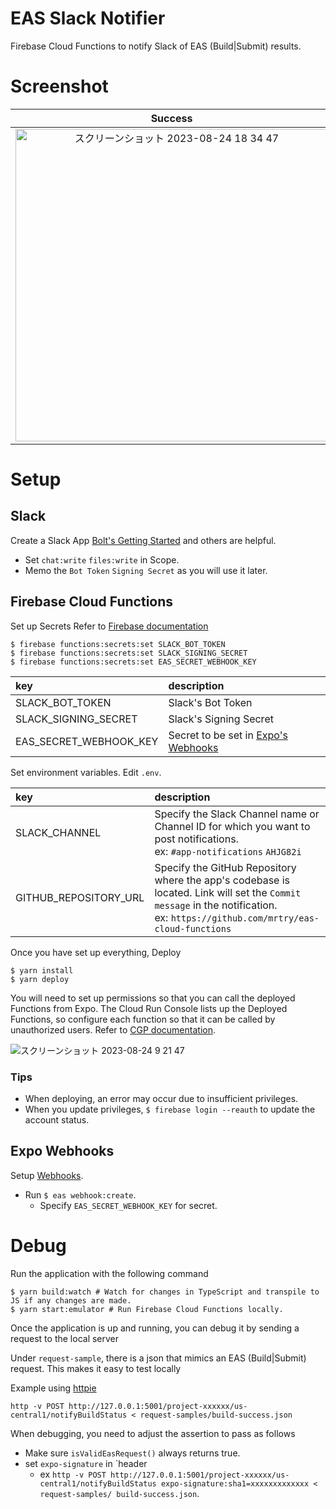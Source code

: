 # EAS Slack Notifier

Firebase Cloud Functions to notify Slack of EAS (Build|Submit) results.

# Screenshot

| Success  |  Failed  |   Cancel   | 
|:--------:|:--------:|:----------:|
| <img width="500" alt="スクリーンショット 2023-08-24 18 34 47" src="https://github.com/mrtry/eas-cloud-functions/assets/8851552/c7bb3c9f-b3d6-4805-903c-8675c68edd93"> | <img width="498" alt="スクリーンショット 2023-08-24 18 35 12" src="https://github.com/mrtry/eas-cloud-functions/assets/8851552/1636d101-f8cf-4598-8454-458a90f5c573"> | <img width="500" alt="スクリーンショット 2023-08-24 18 35 29" src="https://github.com/mrtry/eas-cloud-functions/assets/8851552/73de580a-4e61-41ce-aabd-fc5488f79ac5"> |

# Setup

## Slack

Create a Slack App
[Bolt's Getting Started](https://slack.dev/bolt-js/ja-jp/tutorial/getting-started) and others are helpful.

- Set `chat:write` `files:write` in Scope.
- Memo the `Bot Token` `Signing Secret` as you will use it later.


## Firebase Cloud Functions

Set up Secrets
Refer to [Firebase documentation](https://firebase.google.com/docs/functions/config-env&gen=2nd#secret-manager)

```shell
$ firebase functions:secrets:set SLACK_BOT_TOKEN
$ firebase functions:secrets:set SLACK_SIGNING_SECRET
$ firebase functions:secrets:set EAS_SECRET_WEBHOOK_KEY
```

| key                    | description                                                                |
|:-----------------------|:---------------------------------------------------------------------------|
| SLACK_BOT_TOKEN        | Slack's Bot Token                                                          |
| SLACK_SIGNING_SECRET   | Slack's Signing Secret                                                     |
| EAS_SECRET_WEBHOOK_KEY | Secret to be set in [Expo's Webhooks](https://docs.expo.dev/eas/webhooks/) |

Set environment variables.
Edit `.env`.

| key                   | description                                                                                                                           |
|:----------------------|:--------------------------------------------------------------------------------------------------------------------------------------|
| SLACK_CHANNEL         | Specify the Slack Channel name or Channel ID for which you want to post notifications.<br/>ex: `#app-notifications` `AHJG82i`             | 
| GITHUB_REPOSITORY_URL | Specify the GitHub Repository where the app's codebase is located. Link will set the `Commit message` in the notification.<br/>ex: `https://github.com/mrtry/eas-cloud-functions`|

Once you have set up everything, Deploy

```shell
$ yarn install
$ yarn deploy
```

You will need to set up permissions so that you can call the deployed Functions from Expo.
The Cloud Run Console lists up the Deployed Functions, so configure each function so that it can be called by unauthorized users.
Refer to [CGP documentation](https://cloud.google.com/run/docs/authenticating/public).

![スクリーンショット 2023-08-24 9 21 47](https://github.com/mrtry/eas-cloud-functions/assets/8851552/59d35862-389c-4170-9316-b85573fd21b8)

### Tips

- When deploying, an error may occur due to insufficient privileges.
- When you update privileges, `$ firebase login --reauth` to update the account status.


## Expo Webhooks

Setup [Webhooks](https://docs.expo.dev/eas/webhooks/).

- Run `$ eas webhook:create`.
  - Specify `EAS_SECRET_WEBHOOK_KEY` for secret.

# Debug

Run the application with the following command

```shell
$ yarn build:watch # Watch for changes in TypeScript and transpile to JS if any changes are made.
$ yarn start:emulator # Run Firebase Cloud Functions locally.
```

Once the application is up and running, you can debug it by sending a request to the local server

Under `request-sample`, there is a json that mimics an EAS (Build|Submit) request.
This makes it easy to test locally

Example using [httpie](https://httpie.io/docs/cli)

```shell
http -v POST http://127.0.0.1:5001/project-xxxxxx/us-central1/notifyBuildStatus < request-samples/build-success.json
```

When debugging, you need to adjust the assertion to pass as follows
- Make sure `isValidEasRequest()` always returns true.
- set `expo-signature` in `header
    - ex `http -v POST http://127.0.0.1:5001/project-xxxxxx/us-central1/notifyBuildStatus expo-signature:sha1=xxxxxxxxxxxxx < request-samples/ build-success.json`.
